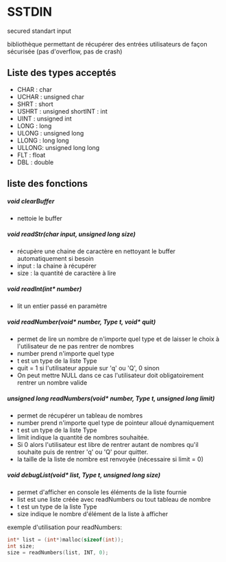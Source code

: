 SSTDIN
======

secured standart input


bibliothèque permettant de récupérer des entrées utilisateurs de façon sécurisée (pas d'overflow, pas de crash)

## Liste des types acceptés

*  CHAR  : char
*  UCHAR : unsigned char
*  SHRT  : short
*  USHRT : unsigned shortINT   : int
*  UINT  : unsigned int
*  LONG  : long
*  ULONG : unsigned long
*  LLONG : long long
*  ULLONG: unsigned long long
*  FLT   : float
*  DBL   : double

## liste des fonctions

##### void clearBuffer
*  nettoie le buffer

##### void readStr(char input, unsigned long size)
*  récupère une chaine de caractère en nettoyant le buffer automatiquement si besoin
*  input : la chaine à récupérer
*  size : la quantité de caractère à lire

##### void readInt(int* number) 
*  lit un entier passé en paramètre

##### void readNumber(void* number, Type t, void* quit) 
*  permet de lire un nombre de n'importe quel type et de laisser le choix à l'utilisateur de ne pas rentrer de nombres
*  number prend n'importe quel type
*  t est un type de la liste Type
*  quit = 1 si l'utilisateur appuie sur 'q' ou 'Q', 0 sinon
*  On peut mettre NULL dans ce cas l'utilisateur doit obligatoirement rentrer un nombre valide

##### unsigned long readNumbers(void* number, Type t, unsigned long limit)
*  permet de récupérer un tableau de nombres 
*  number prend n'importe quel type de pointeur alloué dynamiquement
*  t est un type de la liste Type
*  limit indique la quantité de nombres souhaitée. 
*  Si 0 alors l'utilisateur est libre de rentrer autant de nombres qu'il souhaite puis de rentrer 'q' ou 'Q' pour quitter.
*  la taille de la liste de nombre est renvoyée (nécessaire si limit = 0)

##### void debugList(void* list, Type t, unsigned long size)
*  permet d'afficher en console les éléments de la liste fournie
*  list est une liste créée avec readNumbers ou tout tableau  de nombre
*  t est un type de la liste Type
*  size indique le nombre d'élément de la liste à afficher

exemple d'utilisation pour readNumbers:
```C
int* list = (int*)malloc(sizeof(int));
int size;
size = readNumbers(list, INT, 0);
```

